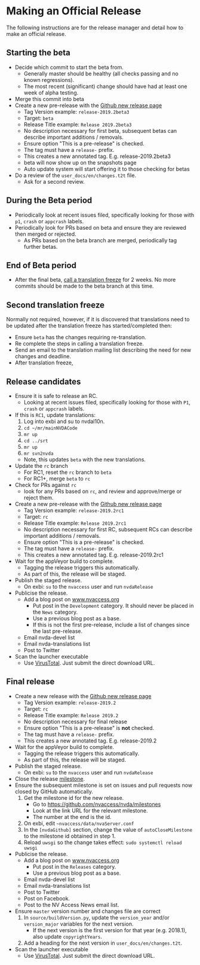 # Making an Official Release

The following instructions are for the release manager and detail how to make an official release.

## Starting the beta
* Decide which commit to start the beta from.
  - Generally master should be healthy (all checks passing and no known regressions).
  - The most recent (significant) change should have had at least one week of alpha testing.
* Merge this commit into beta
* Create a new pre-release with the [Github new release page](https://github.com/nvaccess/nvda/releases/new)
  - Tag Version example: `release-2019.2beta3`
  - Target: `beta`
  - Release Title example: `Release 2019.2beta3`
  - No description necessary for first beta, subsequent betas can describe important additions / removals.
  - Ensure option "This is a pre-release" is checked.
  - The tag must have a `release-` prefix.
  - This creates a new annotated tag. E.g. release-2019.2beta3
  - beta will now show up on the snapshots page
  - Auto update system will start offering it to those checking for betas
* Do a review of the `user_docs/en/changes.t2t` file.
  - Ask for a second review.

## During the Beta period
* Periodically look at recent issues filed, specifically looking for those with `p1`, `crash` or `appcrash` labels.
* Periodically look for PRs based on beta and ensure they are reviewed then merged or rejected.
  - As PRs based on the beta branch are merged, periodically tag further betas.

## End of Beta period
* After the final beta, [call a translation freeze](https://github.com/nvaccess/nvda/wiki/StartingTranslationFreeze) for 2 weeks. No more commits should be made to the beta branch at this time.

## Second translation freeze
Normally not required, however, if it is discovered that translations need to be updated after the translation freeze has started/completed then:
* Ensure `beta` has the changes requiring re-translation.
* Re complete the steps in calling a translation freeze.
* Send an email to the translation mailing list describing the need for new changes and deadline.
* After translation freeze, 

## Release candidates
* Ensure it is safe to release an RC.
  - Looking at recent issues filed, specifically looking for those with `P1`, `crash` or `appcrash` labels.
* If this is `RC1`, update translations:
    1. Log into exbi and su to nvdal10n.
    2. `cd ~/mr/mainNVDACode`
    3. `mr up`
    4. `cd ../srt`
    5. `mr up`
    6. `mr svn2nvda`
  - Note, this updates `beta` with the new translations.
* Update the `rc` branch
  - For RC1, reset the `rc` branch to `beta`
  - For RC1+, merge `beta` to `rc`
* Check for PRs against `rc`
  - look for any PRs based on `rc`, and review and approve/merge or reject them.
* Create a new pre-release with the [Github new release page](https://github.com/nvaccess/nvda/releases/new)
  - Tag Version example: `release-2019.2rc1`
  - Target: `rc`
  - Release Title example: `Release 2019.2rc1`
  - No description necessary for first RC, subsequent RCs can describe important additions / removals.
  - Ensure option "This is a pre-release" is checked.
  - The tag must have a `release-` prefix.
  - This creates a new annotated tag. E.g. release-2019.2rc1
* Wait for the appVeyor build to complete.
  - Tagging the release triggers this automatically.
  - As part of this, the release will be staged.
* Publish the staged release.
  - On exbi: `su` to the `nvaccess` user and run `nvdaRelease`
* Publicise the release.
  - Add a blog post on  www.nvaccess.org
    - Put post in the `Development` category. It should never be placed in the `News` category.
    - Use a previous blog post as a base.
    - If this is not the first pre-release, include a list of changes since the last pre-release.
  - Email nvda-devel list
  - Email nvda-translations list
  - Post to Twitter
* Scan the launcher executable
  - Use [VirusTotal](http://www.virustotal.com/). Just submit the direct download URL.

## Final release
* Create a new release with the [Github new release page](https://github.com/nvaccess/nvda/releases/new)
  - Tag Version example: `release-2019.2`
  - Target: `rc`
  - Release Title example: `Release 2019.2`
  - No description necessary for final release
  - Ensure option "This is a pre-release" is **not** checked.
  - The tag must have a `release-` prefix.
  - This creates a new annotated tag. E.g. release-2019.2
* Wait for the appVeyor build to complete.
  - Tagging the release triggers this automatically.
  - As part of this, the release will be staged.
* Publish the staged release.
  - On exbi: `su` to the `nvaccess` user and run `nvdaRelease`
* Close the release [milestone](https://github.com/nvaccess/nvda/milestones).
* Ensure the subsequent milestone is set on issues and pull requests now closed by GitHub automatically.
  1. Get the milestone id for the new release.
     - Go to https://github.com/nvaccess/nvda/milestones
     - Look at the link URL for the relevant milestone.
     - The number at the end is the id.
  2. On exbi, edit `~nvaccess/data/nvaServer.conf`
  3. In the `[nvdaGithub]` section, change the value of `autoCloseMilestone` to the milestone id obtained in step 1.
  4. Reload `uwsgi` so the change takes effect: `sudo systemctl reload uwsgi`
* Publicise the release.
  - Add a blog post on  www.nvaccess.org
    - Put post in the `Releases` category.
    - Use a previous blog post as a base.
  - Email nvda-devel list
  - Email nvda-translations list
  - Post to Twitter
  - Post on Facebook.
  - Post to the NV Access News email list.
* Ensure `master` version number and changes file are correct
    1. In `source/buildVersion.py`, update the `version_year` and/or `version_major` variables for the next version.
       - If the next version is the first version for that year (e.g. 2018.1), also update `copyrightYears`.
    2. Add a heading for the next version in `user_docs/en/changes.t2t`.
* Scan the launcher executable
  - Use [VirusTotal](http://www.virustotal.com/). Just submit the direct download URL.